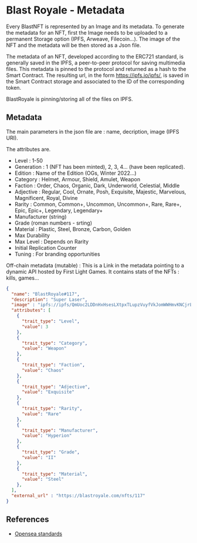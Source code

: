 # Blast Royale - Metadata

Every BlastNFT is represented by an Image and its metadata. To generate the metadata for an NFT, first the Image needs to be uploaded to a permanent Storage option (IPFS, Arweave, Filecoin...). The image of the NFT and the metadata will be then stored as a Json file.

The metadata of an NFT, developed according to the ERC721 standard, is generally saved in the IPFS, a peer-to-peer protocol for saving multimedia files. This metadata is pinned to the protocol and returned as a hash to the Smart Contract. The resulting url, in the form https://ipfs.io/ipfs/<hash>, is saved in the Smart Contract storage and associated to the ID of the corresponding token.

BlastRoyale is pinning/storing all of the files on IPFS.

## Metadata
The main parameters in the json file are : name, decription, image (IPFS URI).

The attributes are.

- Level : 1-50
- Generation : 1 (NFT has been minted), 2, 3, 4... (have been replicated).
- Edition : Name of the Edition (OGs, Winter 2022...)
- Category : Helmet, Armour, Shield, Amulet, Weapon
- Faction : Order, Chaos, Organic, Dark, Underworld, Celestial, Middle
- Adjective : Regular, Cool, Ornate, Posh, Exquisite, Majestic, Marvelous, Magnificent, Royal, Divine
- Rarity : Common, Common+, Uncommon, Uncommon+, Rare, Rare+, Epic, Epic+, Legendary, Legendary+
- Manufacturer (string)
- Grade (roman numbers - srting)
- Material : Plastic, Steel, Bronze, Carbon, Golden
- Max Durability
- Max Level : Depends on Rarity
- Initial Replication Counter
- Tuning : For branding opportunities

Off-chain metadata (mutable) : This is a Link in the metadata pointing to a dynamic API hosted by First Light Games. It contains stats of the NFTs : kills, games...

```json
{
  "name": "BlastRoyale#117",
  "description": "Super Laser",
  "image" : "ipfs://ipfs/QmUoc2LDDnHxHsesLXtpxTLupzVuyfVkJomWWHmvKNCjrL/image.png",
  "attributes": [
    {
      "trait_type": "Level",
      "value": 3 
    },
    {
      "trait_type": "Category",
      "value": "Weapon" 
    },
    {
      "trait_type": "Faction",
      "value": "Chaos" 
    },
    {
      "trait_type": "Adjective",
      "value": "Exquisite" 
    },
    {
      "trait_type": "Rarity",
      "value": "Rare" 
    },
    {
      "trait_type": "Manufacturer",
      "value": "Hyperion" 
    },
    {
      "trait_type": "Grade",
      "value": "II" 
    },
    {
      "trait_type": "Material",
      "value": "Steel" 
    },
  ],
  "external_url" : "https://blastroyale.com/nfts/117"
}
```

## References
- [Opensea standards](https://docs.opensea.io/docs/metadata-standards)
